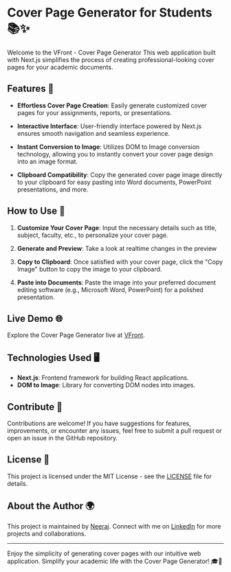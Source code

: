 # Cover Page Generator for Students 📚✨

Welcome to the VFront - Cover Page Generator This web application built with Next.js simplifies the process of creating professional-looking cover pages for your academic documents.

## Features 🌟

- **Effortless Cover Page Creation**: Easily generate customized cover pages for your assignments, reports, or presentations.
- **Interactive Interface**: User-friendly interface powered by Next.js ensures smooth navigation and seamless experience.

- **Instant Conversion to Image**: Utilizes DOM to Image conversion technology, allowing you to instantly convert your cover page design into an image format.

- **Clipboard Compatibility**: Copy the generated cover page image directly to your clipboard for easy pasting into Word documents, PowerPoint presentations, and more.

## How to Use 🚀

1. **Customize Your Cover Page**: Input the necessary details such as title, subject, faculty, etc., to personalize your cover page.
2. **Generate and Preview**: Take a look at realtime changes in the preview

3. **Copy to Clipboard**: Once satisfied with your cover page, click the "Copy Image" button to copy the image to your clipboard.

4. **Paste into Documents**: Paste the image into your preferred document editing software (e.g., Microsoft Word, PowerPoint) for a polished presentation.

## Live Demo 🌐

Explore the Cover Page Generator live at [VFront](https://v-front.vercel.app).

## Technologies Used 🖥️

- **Next.js**: Frontend framework for building React applications.
- **DOM to Image**: Library for converting DOM nodes into images.

## Contribute 🤝

Contributions are welcome! If you have suggestions for features, improvements, or encounter any issues, feel free to submit a pull request or open an issue in the GitHub repository.

## License 📜

This project is licensed under the MIT License - see the [LICENSE](./LICENSE) file for details.

## About the Author 🌍

This project is maintained by [Neeraj](https://github.com/njcodez). Connect with me on [LinkedIn](https://www.linkedin.com/in/neerajsrinivasan/) for more projects and collaborations.

---

Enjoy the simplicity of generating cover pages with our intuitive web application. Simplify your academic life with the Cover Page Generator! 🎓🌟
